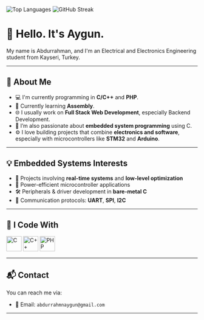 ![Top Languages](https://github-readme-stats.vercel.app/api/top-langs/?username=aayggunn&layout=compact&theme=radical)
![GitHub Streak](https://streak-stats.demolab.com?user=aayggunn&theme=radical)

# 👋 Hello. It's Aygun.

My name is Abdurrahman, and I'm an Electrical and Electronics Engineering student from Kayseri, Turkey.

---

## 📌 About Me

- 💻 I'm currently programming in **C/C++** and **PHP**.
- 🧠 Currently learning **Assembly**.
- 🌐 I usually work on **Full Stack Web Development**, especially Backend Development.  
- 🔌 I’m also passionate about **embedded system programming** using C.
- ⚙️ I love building projects that combine **electronics and software**, especially with microcontrollers like **STM32** and **Arduino**.

---

## 💡 Embedded Systems Interests

- 🚀 Projects involving **real-time systems** and **low-level optimization**
- 🔋 Power-efficient microcontroller applications
- 🛠️ Peripherals & driver development in **bare-metal C**
- 📡 Communication protocols: **UART**, **SPI**, **I2C**

---

## 🧰 I Code With

<p>
  <img src="https://cdn.jsdelivr.net/gh/devicons/devicon/icons/c/c-original.svg" alt="C" width="40" height="40"/>
  <img src="https://cdn.jsdelivr.net/gh/devicons/devicon/icons/cplusplus/cplusplus-original.svg" alt="C++" width="40" height="40"/>
  <img src="https://cdn.jsdelivr.net/gh/devicons/devicon/icons/php/php-original.svg" alt="PHP" width="40" height="40"/>
</p>

---

## 📬 Contact

You can reach me via:
- 💌 Email: `abdurrahmnaygun@gmail.com`

---
